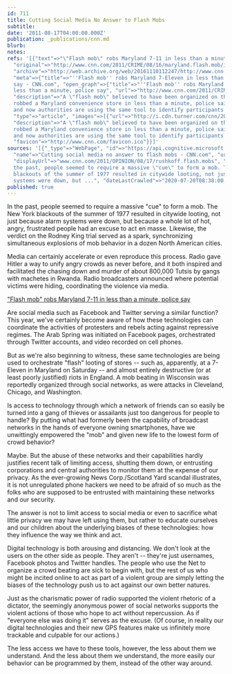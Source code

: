 ```yaml
---
id: 711
title: Cutting Social Media No Answer to Flash Mobs
subtitle: 
date: '2011-08-17T04:00:00.000Z'
publication: _publications/cnn.md
blurb: 
notes: 
refs: '[{"text"=>"\"Flash mob\" robs Maryland 7-11 in less than a minute, police say",
  "original"=>"http://www.cnn.com/2011/CRIME/08/16/maryland.flash.mob/index.html?hpt=us_c2",
  "archive"=>"http://web.archive.org/web/20161110112247/http://www.cnn.com/2011/CRIME/08/16/maryland.flash.mob/index.html?hpt=us_c2",
  "meta"=>{"title"=>"''Flash mob'' robs Maryland 7-Eleven in less than a minute, police
  say - CNN.com", "open_graph"=>{"title"=>"''Flash mob'' robs Maryland 7-Eleven in
  less than a minute, police say", "url"=>"http://www.cnn.com/2011/CRIME/08/16/maryland.flash.mob/index.html",
  "description"=>"A \"flash mob\" believed to have been organized on the Internet
  robbed a Maryland convenience store in less than a minute, police said Tuesday,
  and now authorities are using the same tool to identify participants in the crime.",
  "type"=>"article", "images"=>[{"url"=>"http://i.cdn.turner.com/cnn/2011/CRIME/08/16/maryland.flash.mob/tzvids.flash.rob.youtube.jpg"}]},
  "description"=>"A \"flash mob\" believed to have been organized on the Internet
  robbed a Maryland convenience store in less than a minute, police said Tuesday,
  and now authorities are using the same tool to identify participants in the crime.",
  "favicon"=>"http://www.cnn.com/favicon.ico"}}]'
sources: '[{"_type"=>"WebPage", "id"=>"https://api.cognitive.microsoft.com/api/v7/#WebPages.0",
  "name"=>"Cutting social media no answer to flash mobs - CNN.com", "url"=>"http://www.cnn.com/2011/OPINION/08/17/rushkoff.flash.mobs/index.html",
  "displayUrl"=>"www.cnn.com/2011/OPINION/08/17/rushkoff.flash.mobs", "snippet"=>"In
  the past, people seemed to require a massive \"cue\" to form a mob. The New York
  blackouts of the summer of 1977 resulted in citywide looting, not just because alarm
  systems were down, but ...", "dateLastCrawled"=>"2020-07-20T08:38:00.0000000Z"}]'
published: true
---
```

In the past, people seemed to require a massive "cue" to form a mob. The New York blackouts of the summer of 1977 resulted in citywide looting, not just because alarm systems were down, but because a whole lot of hot, angry, frustrated people had an excuse to act en masse. Likewise, the verdict on the Rodney King trial served as a spark, synchronizing simultaneous explosions of mob behavior in a dozen North American cities.

Media can certainly accelerate or even reproduce this process. Radio gave Hitler a way to unify angry crowds as never before, and it both inspired and facilitated the chasing down and murder of about 800,000 Tutsis by gangs with machetes in Rwanda. Radio broadcasters announced where potential victims were hiding, coordinating the violence via media.

["Flash mob" robs Maryland 7-11 in less than a minute, police say](http://www.cnn.com/2011/CRIME/08/16/maryland.flash.mob/index.html?hpt=us_c2)

Are social media such as Facebook and Twitter serving a similar function? This year, we've certainly become aware of how these technologies can coordinate the activities of protesters and rebels acting against repressive regimes. The Arab Spring was initiated on Facebook pages, orchestrated through Twitter accounts, and video recorded on cell phones.

But as we're also beginning to witness, these same technologies are being used to orchestrate "flash" looting of stores -- such as, apparently, at a 7-Eleven in Maryland on Saturday -- and almost entirely destructive (or at least poorly justified) riots in England. A mob beating in Wisconsin was reportedly organized through social networks, as were attacks in Cleveland, Chicago, and Washington.

Is access to technology through which a network of friends can so easily be turned into a gang of thieves or assailants just too dangerous for people to handle? By putting what had formerly been the capability of broadcast networks in the hands of everyone owning smartphones, have we unwittingly empowered the "mob" and given new life to the lowest form of crowd behavior?

Maybe. But the abuse of these networks and their capabilities hardly justifies recent talk of limiting access, shutting them down, or entrusting corporations and central authorities to monitor them at the expense of our privacy. As the ever-growing News Corp./Scotland Yard scandal illustrates, it is not unregulated phone hackers we need to be afraid of so much as the folks who are supposed to be entrusted with maintaining these networks and our security.

The answer is not to limit access to social media or even to sacrifice what little privacy we may have left using them, but rather to educate ourselves and our children about the underlying biases of these technologies: how they influence the way we think and act.

Digital technology is both arousing and distancing. We don't look at the users on the other side as people. They aren't -- they're just usernames, Facebook photos and Twitter handles. The people who use the Net to organize a crowd beating are sick to begin with, but the rest of us who might be incited online to act as part of a violent group are simply letting the biases of the technology push us to act against our own better natures.

Just as the charismatic power of radio supported the violent rhetoric of a dictator, the seemingly anonymous power of social networks supports the violent actions of those who hope to act without repercussion. As if "everyone else was doing it" serves as the excuse. (Of course, in reality our digital technologies and their new GPS features make us infinitely more trackable and culpable for our actions.)

The less access we have to these tools, however, the less about them we understand. And the less about them we understand, the more easily our behavior can be programmed by them, instead of the other way around.

